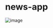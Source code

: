 # news-app

![image](https://github.com/user-attachments/assets/ad246d90-8ab9-4eb3-9fbc-b0197d9a3c15)
  
